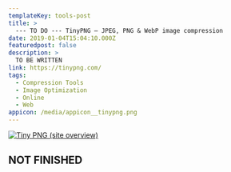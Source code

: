 ```yaml
---
templateKey: tools-post
title: >
  --- TO DO --- TinyPNG – JPEG, PNG & WebP image compression
date: 2019-01-04T15:04:10.000Z
featuredpost: false
description: >
  TO BE WRITTEN
link: https://tinypng.com/
tags:
  - Compression Tools
  - Image Optimization
  - Online
  - Web
appicon: /media/appicon__tinypng.png
---
```


[![Tiny PNG (site overview)](/media/chemex.jpg)](https://tinypng.com/ "Go to Tiny PNG's website")

## NOT FINISHED
